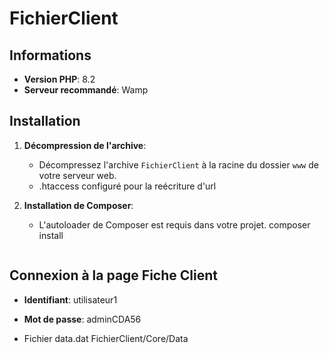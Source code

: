 # FichierClient

## Informations

- **Version PHP**: 8.2
- **Serveur recommandé**: Wamp

## Installation

1. **Décompression de l'archive**:
   - Décompressez l'archive `FichierClient` à la racine du dossier `www` de votre serveur web. 
   - .htaccess configuré pour la reécriture d'url

2. **Installation de Composer**:
   - L'autoloader de Composer est requis dans votre projet.
     composer install
     ```

## Connexion à la page Fiche Client

- **Identifiant**: utilisateur1
- **Mot de passe**: adminCDA56

- Fichier data.dat
FichierClient/Core/Data
